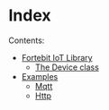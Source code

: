 # Index


Contents:

-   [Fortebit IoT Library](/latest/reference/libs/fortebit/iot/docs/iot/)
    -   [The Device class](/latest/reference/libs/fortebit/iot/docs/iot/#the-device-class)
-   [Examples](/latest/reference/libs/fortebit/iot/docs/examples/)
    -   [Mqtt](/latest/reference/libs/fortebit/iot/docs/examples/#mqtt)
    -   [Http](/latest/reference/libs/fortebit/iot/docs/examples/#http)
<!--stackedit_data:
eyJoaXN0b3J5IjpbLTE5MjMzNTk2MDBdfQ==
-->
